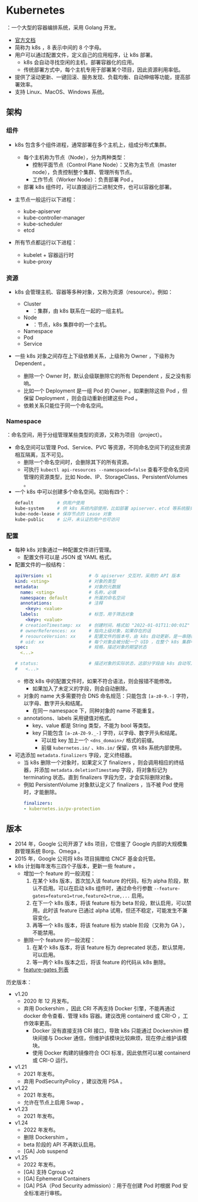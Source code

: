 # Kubernetes

：一个大型的容器编排系统，采用 Golang 开发。
- [官方文档](https://kubernetes.io/docs)
- 简称为 k8s ，8 表示中间的 8 个字母。
- 用户可以通过配置文件，定义自己的应用程序，让 k8s 部署。
  - k8s 会自动寻找空闲的主机，部署容器化的应用。
  - 传统部署方式中，每个主机专用于部署某个项目，因此资源利用率低。
- 提供了滚动更新、一键回滚、服务发现、负载均衡、自动伸缩等功能，提高部署效率。
- 支持 Linux、MacOS、Windows 系统。

## 架构

### 组件

- k8s 包含多个组件进程，通常部署在多个主机上，组成分布式集群。
  - 每个主机称为节点（Node），分为两种类型：
    - 控制平面节点（Control Plane Node）：又称为主节点（master node），负责控制整个集群、管理所有节点。
    - 工作节点（Worker Node）：负责部署 Pod 。
  - 部署 k8s 组件时，可以直接运行二进制文件，也可以容器化部署。

- 主节点一般运行以下进程：
  - kube-apiserver
  - kube-controller-manager
  - kube-scheduler
  - etcd

- 所有节点都运行以下进程：
  - kubelet + 容器运行时
  - kube-proxy

### 资源

- k8s 会管理主机、容器等多种对象，又称为资源（resource）。例如：
  - Cluster
    - ：集群，由 k8s 联系在一起的一组主机。
  - Node
    - ：节点，k8s 集群中的一个主机。
  - Namespace
  - Pod
  - Service

- 一些 k8s 对象之间存在上下级依赖关系，上级称为 Owner ，下级称为 Dependent 。
  - 删除一个 Owner 时，默认会级联删除它的所有 Dependent ，反之没有影响。
  - 比如一个 Deployment 是一组 Pod 的 Owner 。如果删除这些 Pod ，但保留 Deployment ，则会自动重新创建这些 Pod 。
  - 依赖关系只能位于同一个命名空间。

### Namespace

：命名空间，用于分组管理某些类型的资源，又称为项目（project）。
- 命名空间可以管理 Pod、Service、PVC 等资源，不同命名空间下的这些资源相互隔离，互不可见。
  - 删除一个命名空间时，会删除其下的所有资源。
  - 可执行 `kubectl api-resources --namespaced=false` 查看不受命名空间管理的资源类型，比如 Node、IP、StorageClass、PersistentVolumes 。
- 一个 k8s 中可以创建多个命名空间。初始有四个：
  ```sh
  default         # 供用户使用
  kube-system     # 供 k8s 系统内部使用，比如部署 apiserver、etcd 等系统服务
  kube-node-lease # 保存节点的 Lease 对象
  kube-public     # 公开，未认证的用户也可访问
  ```

### 配置

- 每种 k8s 对象通过一种配置文件进行管理。
  - 配置文件可以是 JSON 或 YAML 格式。
- 配置文件的一般结构：
  ```yml
  apiVersion: v1              # 与 apiserver 交互时，采用的 API 版本
  kind: <sting>               # 对象的类型
  metadata:                   # 对象的元数据
    name: <sting>             # 名称，必填
    namespace: default        # 所属的命名空间
    annotations:              # 注释
      <key>: <value>
    labels:                   # 标签，用于筛选对象
      <key>: <value>
    # creationTimestamp: xx   # 创建时间，格式如 "2022-01-01T11:00:01Z"
    # ownerReferences: xx     # 指向上级对象，如果存在的话
    # resourceVersion: xx     # 配置文件的版本号，由 k8s 自动更新，是一串随机数字（不是哈希值），全局唯一
    # uid: xx                 # 每个对象会被分配一个 UID ，在整个 k8s 集群中唯一
  spec:                       # 规格，描述对象的期望状态
    <...>

  # status:                   # 描述对象的实际状态，这部分字段由 k8s 自动写入
  #   <...>
  ```
  - 修改 k8s 中的配置文件时，如果不符合语法，则会报错不能修改。
    - 如果加入了未定义的字段，则会自动删除。
  - 对象的 name 大多需要符合 DNS 命名规范：只能包含 `[a-z0-9.-]` 字符，以字母、数字开头和结尾。
    - 在同一 namespace 下，同种对象的 name 不能重复。
  - annotations、labels 采用键值对格式。
    - key、value 都是 String 类型，不能为 bool 等类型。
    - key 只能包含 `[a-zA-Z0-9._-]` 字符，以字母、数字开头和结尾。
      - 可以给 key 加上一个 `<dns_domain>/` 格式的前缀。
      - 前缀 `kubernetes.io/` 、`k8s.io/` 保留，供 k8s 系统内部使用。
- 可选添加 `metadata.finalizers` 字段，定义终结器。
  - 当 k8s 删除一个对象时，如果定义了 finalizers ，则会调用相应的终结器，并添加 `metadata.deletionTimestamp` 字段，将对象标记为 terminating 状态。直到 finalizers 字段为空，才会实际删除对象。
  - 例如 PersistentVolume 对象默认定义了 finalizers ，当不被 Pod 使用时，才能删除。
    ```yml
    finalizers:
    - kubernetes.io/pv-protection
    ```

## 版本

- 2014 年，Google 公司开源了 k8s 项目，它借鉴了 Google 内部的大规模集群管理系统 Borg、Omega 。
- 2015 年，Google 公司将 k8s 项目捐赠给 CNCF 基金会托管。
- k8s 计划每年发布三四个子版本，更新一些 feature 。
  - 增加一个 feature 的一般流程：
    1. 在某个 k8s 版本，首次加入该 feature 的代码，标为 alpha 阶段，默认不启用。可以在启动 k8s 组件时，通过命令行参数 `--feature-gates=feature1=true,feature2=true,...` 启用。
    2. 在下一个 k8s 版本，将该 feature 标为 beta 阶段，默认启用，可以禁用。此时该 feature 已通过 alpha 试用，但还不稳定，可能发生不兼容变化。
    3. 再等一个 k8s 版本，将该 feature 标为 stable 阶段（又称为 GA ），不能禁用。
  - 删除一个 feature 的一般流程：
    1. 在某个 k8s 版本，将该 feature 标为 deprecated 状态，默认禁用，可以启用。
    2. 等一两个 k8s 版本之后，将该 feature 的代码从 k8s 删除。
  - [feature-gates 列表](https://kubernetes.io/docs/reference/command-line-tools-reference/feature-gates)

历史版本：
- v1.20
  - 2020 年 12 月发布。
  - 弃用 Dockershim ，因此 CRI 不再支持 Docker 引擎，不能再通过 docker 命令查看、管理 k8s 容器。建议改用 containerd 或 CRI-O ，工作效率更高。
    - Docker 没有直接支持 CRI 接口，导致 k8s 只能通过 Dockershim 模块间接与 Docker 通信，但维护该模块比较麻烦，现在停止维护该模块。
    - 使用 Docker 构建的镜像符合 OCI 标准，因此依然可以被 containerd 或 CRI-O 运行。
- v1.21
  - 2021 年发布。
  - 弃用 PodSecurityPolicy ，建议改用 PSA 。
- v1.22
  - 2021 年发布。
  - 允许在节点上启用 Swap 。
- v1.23
  - 2021 年发布。
- v1.24
  - 2022 年发布。
  - 删除 Dockershim 。
  - beta 阶段的 API 不再默认启用。
  - [GA] Job suspend
- v1.25
  - 2022 年发布。
  - [GA] 支持 Cgroup v2
  - [GA] Ephemeral Containers
  - [GA] PSA（Pod Security admission）：用于在创建 Pod 时根据 Pod 安全标准进行审核。
